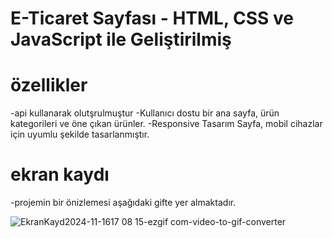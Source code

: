 # E-Ticaret Sayfası - HTML, CSS ve JavaScript ile Geliştirilmiş

# özellikler
-api kullanarak olutşrulmuştur 
-Kullanıcı dostu bir ana sayfa, ürün kategorileri ve öne çıkan ürünler.
-Responsive Tasarım Sayfa, mobil cihazlar için uyumlu şekilde tasarlanmıştır.


# ekran kaydı

-projemin bir önizlemesi aşağıdaki gifte yer almaktadır.


![EkranKayd2024-11-1617 08 15-ezgif com-video-to-gif-converter](https://github.com/user-attachments/assets/1eba1236-b614-4663-87d6-eb515a36a6a9)
